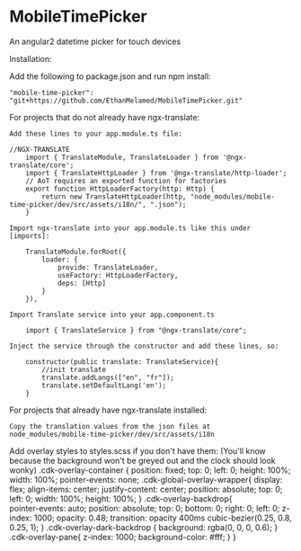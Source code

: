 # MobileTimePicker
An angular2 datetime picker for touch devices

Installation:


Add the following to package.json and run npm install:

    "mobile-time-picker": "git+https://github.com/EthanMelamed/MobileTimePicker.git"

For projects that do not already have ngx-translate:

    Add these lines to your app.module.ts file:

    //NGX-TRANSLATE
        import { TranslateModule, TranslateLoader } from '@ngx-translate/core';
        import { TranslateHttpLoader } from '@ngx-translate/http-loader';
        // AoT requires an exported function for factories
        export function HttpLoaderFactory(http: Http) {
            return new TranslateHttpLoader(http, "node_modules/mobile-time-picker/dev/src/assets/i18n/", ".json");
        }

    Import ngx-translate into your app.module.ts like this under [imports]:

        TranslateModule.forRoot({
            loader: {
                provide: TranslateLoader,
                useFactory: HttpLoaderFactory,
                deps: [Http]
            }
        }),

    Import Translate service into your app.component.ts

        import { TranslateService } from "@ngx-translate/core";
    
    Inject the service through the constructor and add these lines, so:

        constructor(public translate: TranslateService){
            //init translate
            translate.addLangs(["en", "fr"]);
            translate.setDefaultLang('en');
        }

For projects that already have ngx-translate installed:

    Copy the translation values from the json files at node_modules/mobile-time-picker/dev/src/assets/i18n


Add overlay styles to styles.scss if you don't have them: (You'll know because the background won't be greyed out and the clock should look wonky)
    .cdk-overlay-container {
        position: fixed;
        top: 0;
        left: 0;
        height: 100%;
        width: 100%;
        pointer-events: none;
        .cdk-global-overlay-wrapper{
            display: flex;
            align-items: center;
            justify-content: center;
            position: absolute;
            top: 0;
            left: 0;
            width: 100%;
            height: 100%;
        }
        .cdk-overlay-backdrop{    
            pointer-events: auto;
            position: absolute;
            top: 0;
            bottom: 0;
            right: 0;
            left: 0;
            z-index: 1000;
            opacity: 0.48;
            transition: opacity 400ms cubic-bezier(0.25, 0.8, 0.25, 1);
        }
        .cdk-overlay-dark-backdrop {
            background: rgba(0, 0, 0, 0.6);
        }
        .cdk-overlay-pane{
            z-index: 1000;
            background-color: #fff;
        }
    }


